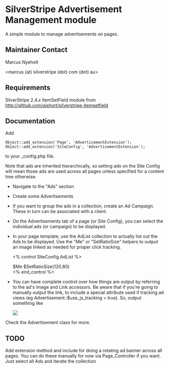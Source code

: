 # SilverStripe Advertisement Management module

A simple module to manage advertisements on pages. 

## Maintainer Contact

Marcus Nyeholt

<marcus (at) silverstripe (dot) com (dot) au>

## Requirements

SilverStripe 2.4.x
ItemSetField module from http://github.com/ajshort/silverstripe-itemsetfield

## Documentation

Add 

`Object::add_extension('Page', 'AdvertisementExtension');`
`Object::add_extension('SiteConfig', 'AdvertisementExtension');`

to your _config.php file.

Note that ads are inherited hierarchically, so setting ads on the Site Config 
will mean those ads are used across all pages unless specified for a content
tree otherwise. 


* Navigate to the "Ads" section
* Create some Advertisements
* If you want to group the ads in a collection, create an Ad Campaign. These in turn can be associated with a client. 
* On the Advertisements tab of a page (or Site Config), you can select the individual ads (or campaign) to be displayed. 
* In your page template, use the AdList collection to actually list out the Ads to be displayed. Use the "Me" or "SetRatioSize" helpers to output an image linked as needed for proper click tracking. 

	<% control SiteConfig.AdList %>
	<div class="ad">
		$Me
		<!-- Or, to scale it appropriately -->
		$SetRatioSize(120,80)
	
	</div>
	<% end_control %>

* You can have complete control over how things are output by referring to the ad's Image and Link accessors. Be aware that if you're going to manually output the link, to include a special attribute used if tracking ad views (eg Advertisement::$use_js_tracking = true). So, output something like

	<a href="$Link" class="adlink" adid="$ID"><img src="$Image.Link" /></a>


Check the Advertisement class for more. 

## TODO

Add extension method and include for doing a rotating ad banner
across all pages. You can do these manually for now via Page_Controller
if you want. Just select all Ads and iterate the collection
